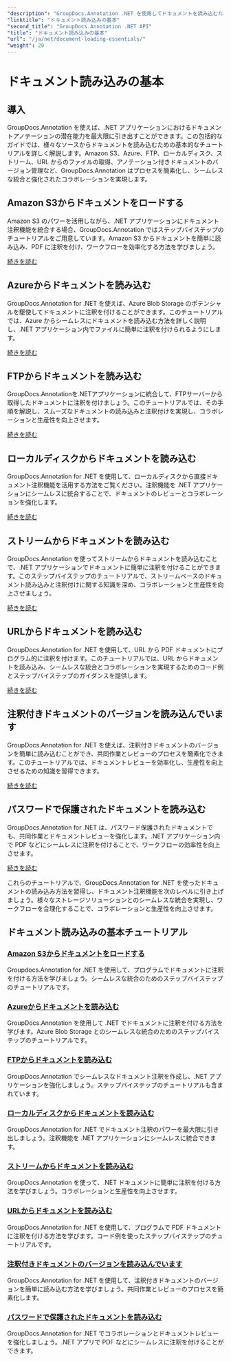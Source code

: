 ```yaml
---
"description": "GroupDocs.Annotation .NET を使用してドキュメントを読み込むための基本的なチュートリアルをご覧ください。Amazon S3、Azure、FTP、ローカルディスク、ストリームなどとシームレスに統合できます。"
"linktitle": "ドキュメント読み込みの基本"
"second_title": "GroupDocs.Annotation .NET API"
"title": "ドキュメント読み込みの基本"
"url": "/ja/net/document-loading-essentials/"
"weight": 20
---
```


# ドキュメント読み込みの基本

## 導入

GroupDocs.Annotation を使えば、.NET アプリケーションにおけるドキュメントアノテーションの潜在能力を最大限に引き出すことができます。この包括的なガイドでは、様々なソースからドキュメントを読み込むための基本的なチュートリアルを詳しく解説します。Amazon S3、Azure、FTP、ローカルディスク、ストリーム、URL からのファイルの取得、アノテーション付きドキュメントのバージョン管理など、GroupDocs.Annotation はプロセスを簡素化し、シームレスな統合と強化されたコラボレーションを実現します。

## Amazon S3からドキュメントをロードする
Amazon S3 のパワーを活用しながら、.NET アプリケーションにドキュメント注釈機能を統合する場合、GroupDocs.Annotation ではステップバイステップのチュートリアルをご用意しています。Amazon S3 からドキュメントを簡単に読み込み、PDF に注釈を付け、ワークフローを効率化する方法を学びましょう。

[続きを読む](./load-document-from-amazon-s3/)

## Azureからドキュメントを読み込む
GroupDocs.Annotation for .NET を使えば、Azure Blob Storage のポテンシャルを駆使してドキュメントに注釈を付けることができます。このチュートリアルでは、Azure からシームレスにドキュメントを読み込む方法を詳しく説明し、.NET アプリケーション内でファイルに簡単に注釈を付けられるようにします。

[続きを読む](./load-document-from-azure/)

## FTPからドキュメントを読み込む
GroupDocs.Annotationを.NETアプリケーションに統合して、FTPサーバーから取得したドキュメントに注釈を付けましょう。このチュートリアルでは、その手順を解説し、スムーズなドキュメントの読み込みと注釈付けを実現し、コラボレーションと生産性を向上させます。

[続きを読む](./load-document-from-ftp/)

## ローカルディスクからドキュメントを読み込む
GroupDocs.Annotation for .NET を使用して、ローカルディスクから直接ドキュメント注釈機能を活用する方法をご覧ください。注釈機能を .NET アプリケーションにシームレスに統合することで、ドキュメントのレビューとコラボレーションを強化します。

[続きを読む](./load-document-from-local-disk/)

## ストリームからドキュメントを読み込む
GroupDocs.Annotation を使ってストリームからドキュメントを読み込むことで、.NET アプリケーションでドキュメントに簡単に注釈を付けることができます。このステップバイステップのチュートリアルで、ストリームベースのドキュメント読み込みと注釈付けに関する知識を深め、コラボレーションと生産性を向上させましょう。

[続きを読む](./load-document-from-stream/)

## URLからドキュメントを読み込む
GroupDocs.Annotation for .NET を使用して、URL から PDF ドキュメントにプログラム的に注釈を付けます。このチュートリアルでは、URL からドキュメントを読み込み、シームレスな統合とコラボレーションを実現するためのコード例とステップバイステップのガイダンスを提供します。

[続きを読む](./load-document-from-url/)

## 注釈付きドキュメントのバージョンを読み込んでいます
GroupDocs.Annotation for .NET を使えば、注釈付きドキュメントのバージョンを簡単に読み込むことができ、共同作業とレビューのプロセスを簡素化できます。このチュートリアルでは、ドキュメントレビューを効率化し、生産性を向上させるための知識を習得できます。

[続きを読む](./loading-annotated-document-version/)

## パスワードで保護されたドキュメントを読み込む
GroupDocs.Annotation for .NET は、パスワード保護されたドキュメントでも、共同作業とドキュメントレビューを強化します。.NET アプリケーション内で PDF などにシームレスに注釈を付けることで、ワークフローの効率性を向上させます。

[続きを読む](./load-password-protected-documents/)

これらのチュートリアルで、GroupDocs.Annotation for .NET を使ったドキュメントの読み込み方法を習得し、ドキュメント注釈機能を次のレベルに引き上げましょう。様々なストレージソリューションとのシームレスな統合を実現し、ワークフローを合理化することで、コラボレーションと生産性を向上させます。
## ドキュメント読み込みの基本チュートリアル
### [Amazon S3からドキュメントをロードする](./load-document-from-amazon-s3/)
Groupdocs.Annotation for .NET を使用して、プログラムでドキュメントに注釈を付ける方法を学びましょう。シームレスな統合のためのステップバイステップのチュートリアルです。
### [Azureからドキュメントを読み込む](./load-document-from-azure/)
GroupDocs.Annotation を使用して .NET でドキュメントに注釈を付ける方法を学びます。Azure Blob Storage とのシームレスな統合のためのステップバイステップのチュートリアルです。
### [FTPからドキュメントを読み込む](./load-document-from-ftp/)
GroupDocs.Annotation でシームレスなドキュメント注釈を作成し、.NET アプリケーションを強化しましょう。ステップバイステップのチュートリアルも含まれています。
### [ローカルディスクからドキュメントを読み込む](./load-document-from-local-disk/)
GroupDocs.Annotation for .NET でドキュメント注釈のパワーを最大限に引き出しましょう。注釈機能を .NET アプリケーションにシームレスに統合できます。
### [ストリームからドキュメントを読み込む](./load-document-from-stream/)
GroupDocs.Annotation を使って、.NET ドキュメントに簡単に注釈を付ける方法を学びましょう。コラボレーションと生産性を向上させます。
### [URLからドキュメントを読み込む](./load-document-from-url/)
GroupDocs.Annotation for .NET を使用して、プログラムで PDF ドキュメントに注釈を付ける方法を学びます。コード例を使ったステップバイステップのチュートリアルです。
### [注釈付きドキュメントのバージョンを読み込んでいます](./loading-annotated-document-version/)
GroupDocs.Annotation for .NET を使用して、注釈付きドキュメントのバージョンを簡単に読み込む方法を学びましょう。共同作業とレビューのプロセスを簡素化します。
### [パスワードで保護されたドキュメントを読み込む](./load-password-protected-documents/)
GroupDocs.Annotation for .NET でコラボレーションとドキュメントレビューを強化しましょう。.NET アプリで PDF などにシームレスに注釈を付けることができます。